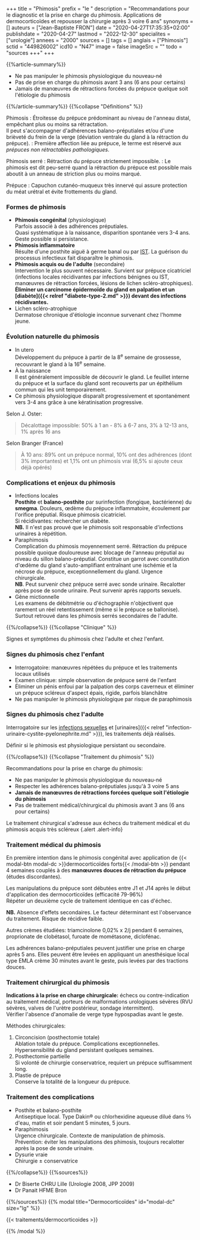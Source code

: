 +++
title = "Phimosis"
prefix = "le "
description = "Recommandations pour le diagnostic et la prise en charge du phimosis. Applications de dermocorticoïdes et repousser la chirurgie après 3 voire 6 ans"
synonyms = []
auteurs = ["Jean-Baptiste FRON"]
date = "2020-04-27T17:35:35+02:00"
publishdate = "2020-04-27"
lastmod = "2022-12-30"
specialites = ["urologie"]
annees = "2000"
sources = []
tags = []
anglais = ["Phimosis"]
sctid = "449826002"
icd10 = "N47"
image = false
imageSrc = ""
todo = "sources +++"
+++

{{%article-summary%}}

- Ne pas manipuler le phimosis physiologique du nouveau-né
- Pas de prise en charge du phimosis avant 3 ans (6 ans pour certains)
- Jamais de manœuvres de rétractions forcées du prépuce quelque soit l'étiologie du phimosis

{{%/article-summary%}}
{{%collapse "Définitions" %}}

Phimosis
: Étroitesse du prépuce prédominant au niveau de l'anneau distal, empêchant plus ou moins sa rétractation.  
Il peut s'accompagner d'adhérences balano-préputiales et/ou d'une brièveté du frein de la verge (déviation ventrale du gland à la rétraction du prépuce).
: Première affection liée au prépuce, le terme est réservé aux *prépuces non rétractables pathologiques*.

Phimosis serré
: Rétraction du prépuce strictement impossible.
: Le phimosis est dit peu-serré quand la rétraction du prépuce est possible mais aboutit à un anneau de striction plus ou moins marqué.

Prépuce
: Capuchon cutanéo-muqueux très innervé qui assure protection du méat urétral et évite frottements du gland.

### Formes de phimosis

- **Phimosis congénital** (physiologique)  
  Parfois associé à des adhérences préputiales.  
  Quasi systématique à la naissance, disparition spontanée vers 3-4 ans. Geste possible si persistance.
- **Phimosis inflammatoire**  
  Résulte d'une posthite aiguë à germe banal ou par [IST](/tags/ist/). La guérison du processus infectieux fait disparaître le phimosis.
- **Phimosis acquis ou de l'adulte** (secondaire)  
  Intervention le plus souvent nécessaire. Survient sur prépuce cicatriciel (infections locales récidivantes par infections bénignes ou IST, manœuvres de rétraction forcées, lésions de lichen scléro-atrophiques).  
  **Éliminer un carcinome épidermoïde du gland en palpation et un [diabète]({{< relref "diabete-type-2.md" >}}) devant des infections récidivantes.**
- Lichen scléro-atrophique  
  Dermatose chronique d'étiologie inconnue survenant chez l'homme jeune.

### Évolution naturelle du phimosis

- In utero  
  Développement du prépuce à partir de la 8<sup>e</sup> semaine de grossesse, recouvrant le gland à la 16<sup>e</sup> semaine.
- À la naissance  
  Il est généralement impossible de découvrir le gland. Le feuillet interne du prépuce et la surface du gland sont recouverts par un épithélium commun qui les unit temporairement.
- Ce phimosis physiologique disparaît progressivement et spontanément vers 3-4 ans grâce à une kératinisation progressive.

Selon J. Oster:
> Décalottage impossible: 50% à 1 an - 8% à 6-7 ans, 3% à 12-13 ans, 1% après 16 ans

Selon Branger (France)
> À 10 ans: 89% ont un prépuce normal, 10% ont des adhérences (dont 3% importantes) et 1,1% ont un phimosis vrai (6,5% si ajoute ceux déjà opérés)

### Complications et enjeux du phimosis

- Infections locales  
  **Posthite** et **balano-posthite** par surinfection (fongique, bactérienne) du **smegma**. Douleurs, œdème du prépuce inflammatoire, écoulement par l'orifice préputial. Risque phimosis cicatriciel.  
  Si récidivantes: rechercher un diabète.  
  **NB.** Il n'est pas prouvé que le phimosis soit responsable d'infections urinaires à répétition.
- Paraphimosis  
  Complication du phimosis moyennement serré. Rétraction du prépuce possible quoique douloureuse avec blocage de l'anneau préputial au niveau du sillon balano-préputial. Constitue un garrot avec constitution d'œdème du gland s'auto-amplifiant entraînant une ischémie et la nécrose du prépuce, exceptionnellement du gland. Urgence chirurgicale.  
  **NB**. Peut survenir chez prépuce serré avec sonde urinaire. Recalotter après pose de sonde urinaire. Peut survenir après rapports sexuels.
- Gêne mictionnelle  
  Les examens de débitmétrie ou d'échographie n'objectivent que rarement un réel retentissement (même si le prépuce se ballonise). Surtout retrouvé dans les phimosis serrés secondaires de l'adulte.

{{%/collapse%}}
{{%collapse "Clinique" %}}

Signes et symptômes du phimosis chez l'adulte et chez l'enfant.

### Signes du phimosis chez l'enfant

- Interrogatoire: manœuvres répétées du prépuce et les traitements locaux utilisés
- Examen clinique: simple observation de prépuce serré de l'enfant
- Éliminer un pénis enfoui par la palpation des corps caverneux et éliminer un prépuce scléreux d'aspect épais, rigide, parfois blanchâtre
- Ne pas manipuler le phimosis physiologique par risque de paraphimosis

### Signes du phimosis chez l'adulte

Interrogatoire sur les [infections sexuelles](/tags/ist/) et [urinaires]({{< relref "infection-urinaire-cystite-pyelonephrite.md" >}}), les traitements déjà réalisés.

Définir si le phimosis est physiologique persistant ou secondaire.

{{%/collapse%}}
{{%collapse "Traitement du phimosis" %}}

Recommandations pour la prise en charge du phimosis:

- Ne pas manipuler le phimosis physiologique du nouveau-né
- Respecter les adhérences balano-préputiales jusqu'à 3 voire 5 ans
- **Jamais de manœuvres de rétractions forcées quelque soit l'étiologie du phimosis**
- Pas de traitement médical/chirurgical du phimosis avant 3 ans (6 ans pour certains)

Le traitement chirurgical s'adresse aux échecs du traitement médical et du phimosis acquis très scléreux
{.alert .alert-info}

### Traitement médical du phimosis

En première intention dans le phimosis congénital avec application de {{< modal-btn modal-dc >}}dermocorticoïdes forts{{< /modal-btn >}} pendant 4 semaines couplés à des **manœuvres douces de rétraction du prépuce** (études discordantes).

Les manipulations du prépuce sont débutées entre J1 et J14 après le début d'application des dermocorticoïdes (efficacité 79-96%)  
Répéter un deuxième cycle de traitement identique en cas d'échec.

**NB.** Absence d'effets secondaires. Le facteur déterminant est l'observance du traitement. Risque de récidive faible.

Autres crèmes étudiées: triamcinolone 0,02% x 2/j pendant 6 semaines, proprionate de clobétasol, furoate de mométasone, diclofénac.

Les adhérences balano-préputiales peuvent justifier une prise en charge après 5 ans. Elles peuvent être levées en appliquant un anesthésique local type EMLA crème 30 minutes avant le geste, puis levées par des tractions douces.

### Traitement chirurgical du phimosis

**Indications à la prise en charge chirurgicale:** échecs ou contre-indication au traitement médical, porteurs de malformations urologiques sévères (RVU sévères, valves de l'urètre postérieur, sondage intermittent).  
Vérifier l'absence d'anomalie de verge type hypospadias avant le geste.

Méthodes chirurgicales:

1. Circoncision (posthectomie totale)  
  Ablation totale du prépuce. Complications exceptionnelles. Hypersensibilité du gland persistant quelques semaines.
2. Posthectomie partielle  
  Si volonté de chirurgie conservatrice, requiert un prépuce suffisamment long.
3. Plastie de prépuce  
  Conserve la totalité de la longueur du prépuce.

### Traitement des complications

- Posthite et balano-posthite  
  Antiseptique local. Type Dakin® ou chlorhexidine aqueuse dilué dans ⅔ d'eau, matin et soir pendant 5 minutes, 5 jours.
- Paraphimosis  
  Urgence chirurgicale. Contexte de manipulation de phimosis.  
  Prévention: éviter les manipulations des phimosis, toujours recalotter après la pose de sonde urinaire.
- Dysurie vraie  
  Chirurgie ± conservatrice

{{%/collapse%}}
{{%sources%}}

- Dr Biserte CHRU Lille (Urologie 2008, JPP 2009)
- Dr Panait HFME Bron

{{%/sources%}}
{{% modal title="Dermocorticoïdes" id="modal-dc" size="lg" %}}

{{< traitements/dermocorticoides >}}

{{% /modal %}}
